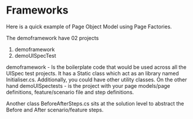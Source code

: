 # Frameworks

Here is a quick example of Page Object Model using Page Factories.

The demoframework have 02 projects 
  1. demoframework
  2. demoUISpecTest
 
demoframework - Is the boilerplate code that would be used across all the UISpec test projects.
It has a Static class which act as an library named Initialiser.cs. Additionally, you could have other utility classes.
On the other hand demoUISpectests - is the project with your page models/page definitions, feature/scenario file and step definitions.

Another class BeforeAfterSteps.cs sits at the solution level to abstract the Before and After scenario/feature steps.


 
